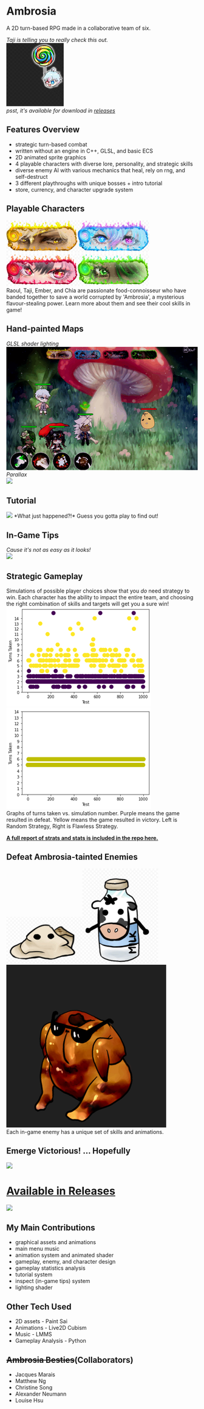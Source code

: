 # Ambrosia
A 2D turn-based RPG made in a collaborative team of six.

*Taji is telling you to really check this out.*  
<img src="samples/taji_help.gif" width="30%" height="30%"/>  
*psst, it's available for download in [releases](https://github.com/Emma-tx-L/Ambrosia/releases/tag/v0.1)*

## Features Overview
- strategic turn-based combat
- written without an engine in C++, GLSL, and basic ECS
- 2D animated sprite graphics
- 4 playable characters with diverse lore, personality, and strategic skills
- diverse enemy AI with various mechanics that heal, rely on rng, and self-destruct
- 3 different playthroughs with unique bosses + intro tutorial
- store, currency, and character upgrade system

## Playable Characters
<img src="samples/Raoul-active-example.gif" /><img src="samples/Taji-active-example.gif" /><img src="samples/spicy_active-example.gif" /><img src="samples/chia_active-example.gif" />  
Raoul, Taji, Ember, and Chia are passionate food-connoisseur who have banded together to save a world corrupted by 'Ambrosia', a mysterious flavour-stealing power. Learn more about them and see their cool skills in game!  

## Hand-painted Maps
*GLSL shader lighting*  
<img src="samples/example-lights.gif" />  
*Parallax*  
<img src="samples/map-sample.gif" />

## Tutorial 
<img src="samples/tutorial-sample.gif" />  
*What just happened?!* Guess you gotta play to find out!

## In-Game Tips
*Cause it's not as easy as it looks!*  
<img src="samples/inspect-sample.gif" />

## Strategic Gameplay
Simulations of possible player choices show that you *do* need strategy to win. Each character has the ability to impact the entire team, and choosing the right combination of skills and targets will get you a sure win!  
![random strategy](samples/wins-random.png)  ![excellent strategy](samples/wins-strategic2.png)  
Graphs of turns taken vs. simulation number. Purple means the game resulted in defeat. Yellow means the game resulted in victory. Left is Random Strategy, Right is Flawless Strategy.

[**A full report of strats and stats is included in the repo here.**](data/balancing/balancing.md)

## Defeat Ambrosia-tainted Enemies
<img src="samples/chunk-idle.gif" /><img src="samples/milk-idle.gif" /><img src="samples/chicken-idle.gif" />  
Each in-game enemy has a unique set of skills and animations.

## Emerge Victorious! ... Hopefully
<img src="samples/victory-loop.gif" />

# [Available in Releases](https://github.com/Emma-tx-L/Ambrosia/releases/tag/v0.1)
<img src="samples/menu-loop.gif" />

## My Main Contributions
- graphical assets and animations
- main menu music
- animation system and animated shader
- gameplay, enemy, and character design
- gameplay statistics analysis
- tutorial system
- inspect (in-game tips) system
- lighting shader

## Other Tech Used
- 2D assets - Paint Sai
- Animations - Live2D Cubism
- Music - LMMS
- Gameplay Analysis - Python


## ~~Ambrosia Besties~~(Collaborators)
- Jacques Marais
- Matthew Ng
- Christine Song
- Alexander Neumann
- Louise Hsu
